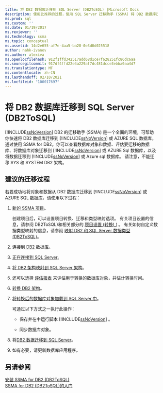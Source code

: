 ```yaml
---
title: 将 DB2 数据库迁移到 SQL Server (DB2ToSQL) |Microsoft Docs
description: 使用此推荐的过程，使用 SQL Server 迁移助手 (SSMA) 将 DB2 数据库迁移到 SQL Server 或 Azure SQL 数据库。
ms.prod: sql
ms.custom: ''
ms.date: 01/19/2017
ms.reviewer: ''
ms.technology: ssma
ms.topic: conceptual
ms.assetid: 14d2e655-af7e-4aa5-ba28-0e3d0d025518
author: nahk-ivanov
ms.author: alexiva
ms.openlocfilehash: 912f1ffd342517add68d1ce7f628251fc86dc6aa
ms.sourcegitcommit: 917df4ffd22e4a229af7dc481dcce3ebba0aa4d7
ms.translationtype: MT
ms.contentlocale: zh-CN
ms.lasthandoff: 02/10/2021
ms.locfileid: "100017697"
---
```

# <a name="migrating-db2-databases-to-sql-server-db2tosql"></a>将 DB2 数据库迁移到 SQL Server (DB2ToSQL) 
[!INCLUDE[ssNoVersion](../../includes/ssnoversion-md.md)] DB2 的迁移助手 (SSMA) 是一个全面的环境，可帮助你快速将 DB2 数据库迁移到 [!INCLUDE[ssNoVersion](../../includes/ssnoversion-md.md)] 或 AZURE SQL 数据库。 通过使用 SSMA for DB2，你可以查看数据库对象和数据、评估要迁移的数据库、将数据库对象迁移到 [!INCLUDE[ssNoVersion](../../includes/ssnoversion-md.md)] 或 AZURE Sql 数据库，以及将数据迁移到 [!INCLUDE[ssNoVersion](../../includes/ssnoversion-md.md)] 或 Azure sql 数据库。 请注意，不能迁移 SYS 和 SYSTEM DB2 架构。  
  
## <a name="recommended-migration-process"></a>建议的迁移过程  
若要成功地将对象和数据从 DB2 数据库迁移到 [!INCLUDE[ssNoVersion](../../includes/ssnoversion-md.md)] 或 AZURE SQL 数据库，请使用以下过程：  
  
1.  [新的 SSMA 项目](./new-project-db2tosql.md)。  
  
    创建项目后，可以设置项目转换、迁移和类型映射选项。 有关项目设置的信息，请参阅 DB2ToSQL&#41;和相关部分的 [项目设置 &#40;转换&#41; &#40;](../../ssma/db2/project-settings-conversion-db2tosql.md) 。 有关如何自定义数据类型映射的信息，请参阅 [映射 DB2 和 SQL Server 数据类型 &#40;DB2ToSQL&#41;](../../ssma/db2/mapping-db2-and-sql-server-data-types-db2tosql.md)。  
  
2.  [连接到 DB2 数据库](./connecting-to-db2-database-db2tosql.md)。  
  
3.  [正在连接到 SQL Server](./connecting-to-sql-server-db2tosql.md)。  
  
4.  [将 DB2 架构映射到 SQL Server 架构](./mapping-db2-schemas-to-sql-server-schemas-db2tosql.md)。  
  
5.  还可以选择 [评估报表](./assessment-report-db2tosql.md) 来评估用于转换的数据库对象，并估计转换时间。  
  
6.  [转换 DB2 架构](./converting-db2-schemas-db2tosql.md)。  
  
7.  [将转换后的数据库对象加载到 SQL Server 中](./loading-converted-database-objects-into-sql-server-db2tosql.md)。  
  
    可通过以下方式之一执行此操作：  
  
    -   保存并在中运行脚本 [!INCLUDE[ssNoVersion](../../includes/ssnoversion-md.md)] 。  
  
    -   同步数据库对象。  
  
8.  将[DB2 数据迁移到 SQL Server](./migrating-db2-data-into-sql-server-db2tosql.md)。  
  
9. 如有必要，请更新数据库应用程序。  
  
## <a name="see-also"></a>另请参阅  
[安装 SSMA for DB2 &#40;DB2ToSQL&#41;](../../ssma/db2/installing-ssma-for-db2-db2tosql.md)  
[SSMA for DB2 &#40;DB2ToSQL&#41;的入门 ](../../ssma/db2/getting-started-with-ssma-for-db2-db2tosql.md)  

